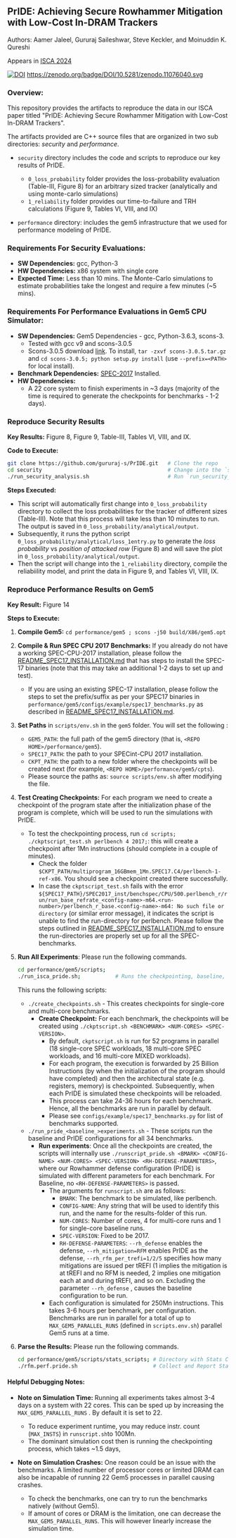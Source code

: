 ## PrIDE: Achieving Secure Rowhammer Mitigation with Low-Cost In-DRAM Trackers

Authors: Aamer Jaleel, Gururaj Saileshwar, Steve Keckler, and Moinuddin K. Qureshi

Appears in [ISCA 2024](https://iscaconf.org/isca2024/)

[![DOI](https://zenodo.org/badge/DOI/10.5281/zenodo.11076040.svg)](https://zenodo.org/doi/10.5281/zenodo.11076040)
https://zenodo.org/badge/DOI/10.5281/zenodo.11076040.svg
### Overview:

This repository provides the artifacts to reproduce the data in our ISCA paper titled "PrIDE: Achieving Secure Rowhammer Mitigation with Low-Cost In-DRAM Trackers".

The artifacts provided are C++ source files that are organized in two sub directories: *security* and *performance*. 

* `security` directory includes the code and scripts to reproduce our key results of PrIDE.
  *  `0_loss_probability` folder provides the loss-probability evaluation (Table-III, Figure 8) for an arbitrary sized tracker (analytically and using monte-carlo simulations) 
  * `1_reliability` folder provides our time-to-failure and TRH calculations (Figure 9, Tables VI, VIII, and IX)

* `performance` directory:  includes the gem5 infrastructure that we used for performance
  modeling of PrIDE. 

### Requirements For Security Evaluations:
   - **SW Dependencies:** gcc, Python-3
   - **HW Dependencies:** x86 system with single core
   - **Expected Time:** Less than 10 mins. The Monte-Carlo simulations to estimate probabilities take the longest and require a few minutes (~5 mins).

### Requirements For Performance Evaluations in Gem5 CPU Simulator:
   - **SW Dependencies:** Gem5 Dependencies - gcc, Python-3.6.3, scons-3.
     - Tested with gcc v9 and scons-3.0.5
     - Scons-3.0.5 download [link](https://sourceforge.net/projects/scons/files/scons/3.0.5/scons-3.0.5.tar.gz/download). To install, `tar -zxvf scons-3.0.5.tar.gz` and `cd scons-3.0.5; python setup.py install` (use `--prefix=<PATH>` for local install).
   - **Benchmark Dependencies:** [SPEC-2017](https://www.spec.org/cpu2017/) Installed.
   - **HW Dependencies:** 
     - A 22 core system to finish experiments in ~3 days (majority of the time is required to generate the checkpoints for benchmarks - 1-2 days).

### Reproduce Security Results

**Key Results:** Figure 8, Figure 9, Table-III, Tables VI, VIII, and IX.

**Code to Execute:**

```bash
git clone https://github.com/gururaj-s/PrIDE.git   # Clone the repo
cd security                                        # Change into the `security` directory
./run_security_analysis.sh                         # Run `run_security_analysis.sh`
```

**Steps Executed:**

* This script will automatically first change into `0_loss_probability` directory to collect the loss probabilities for the tracker of different sizes (Table-III). Note that this process will take less than 10 minutes to run. The output is saved  in `0_loss_probability/analytical/output`.
* Subsequently, it runs the python script `0_loss_probability/analytical/loss_1entry.py` to generate the *loss probability* vs *position of attacked row* (Figure 8) and will save the plot in `0_loss_probability/analytical/output`.
* Then the script will change into the `1_reliability` directory, compile the reliabiility model, and print the data in Figure 9, and Tables VI, VIII, IX.

### Reproduce Performance Results on Gem5

**Key Result:** Figure 14

**Steps to Execute:**

1. **Compile Gem5:** `cd performance/gem5 ; scons -j50 build/X86/gem5.opt`

2. **Compile & Run SPEC CPU 2017 Benchmarks:** If you already do not have a working SPEC-CPU-2017 installation, please follow the  [README_SPEC17_INSTALLATION.md](./performance/README_SPEC_INSTALLATION.md)  that has steps to install the SPEC-17 binaries (note that this may take an additional 1-2 days to set up and test).

    * If you are using an existing SPEC-17 installation, please follow the steps to set the prefix/suffix as per your SPEC17 binaries in `performance/gem5/configs/example/spec17_benchmarks.py` as described in [README_SPEC17_INSTALLATION.md](./performance/README_SPEC_INSTALLATION.md). 

3. **Set Paths** in `scripts/env.sh` in the `gem5` folder. You will set the following :

    - `GEM5_PATH`: the full path of the gem5 directory (that is, `<REPO HOME>/performance/gem5`).
    - `SPEC17_PATH`: the path to your SPECint-CPU 2017 installation. 
    - `CKPT_PATH`: the path to a new folder where the checkpoints will be created next (for example, `<REPO HOME>/performance/gem5/cpts`).
    - Please source the paths as: `source scripts/env.sh` after modifying the file.

4. **Test Creating Checkpoints:** For each program we need to create a checkpoint of the program state after the initialization phase of the program is complete, which will be used to run the simulations with PrIDE. 

    - To test the checkpointing process, run `cd scripts; ./ckptscript_test.sh perlbench 4 2017;`: this will create a checkpoint after 1Mn instructions (should complete in a couple of minutes).
      * Check the folder `$CKPT_PATH/multiprogram_16GBmem_1Mn.SPEC17.C4/perlbench-1-ref-x86`. You should see a checkpoint created there successfully.
      * In case the `ckptscript_test.sh` fails with the error `${SPEC17_PATH}/SPEC2017_inst/benchspec/CPU/500.perlbench_r/run/run_base_refrate_<config-name>-m64.<run-number>/perlbench_r_base.<config-name>-m64: No such file or directory` (or similar error message), it indicates the script is unable to find the run-directory for perlbench. Please follow the steps outlined in [README_SPEC17_INSTALLATION.md](./performance/README_SPEC_INSTALLATION.md) to ensure the run-directories are properly set up for all the SPEC-benchmarks.

5. **Run All Experiments**: Please run the following commands.

    ```bash
    cd performance/gem5/scripts;
    ./run_isca_pride.sh;           # Runs the checkpointing, baseline, and PrIDE runs
    ```

    This runs the following scripts:

    - `./create_checkpoints.sh`  - This creates checkpoints for single-core and multi-core benchmarks.
      * **Create Checkpoint:** For each benchmark, the checkpoints will be created using `./ckptscript.sh <BENCHMARK> <NUM-CORES> <SPEC-VERSION>`. 
        - By default, `ckptscript.sh` is run for 52 programs in parallel (18 single-core SPEC workloads, 18 multi-core SPEC workloads, and 16 multi-core MIXED workloads). 
        - For each program, the execution is forwarded by 25 Billion Instructions (by when the initialization of the program should have completed) and then the architectural state (e.g. registers, memory) is checkpointed. Subsequently, when each PrIDE is simulated these checkpoints will be reloaded.
        - This process can take 24-36 hours for each benchmark. Hence, all the benchmarks are run in parallel by default.
        - Please see `configs/example/spec17_benchmarks.py` for list of benchmarks supported.
    - `./run_pride_<baseline_>experiments.sh` - These scripts run the baseline and PrIDE configurations for all 34 benchmarks.
      * **Run experiments**: Once all the checkpoints are created, the scripts will internally use `./runscript_pride.sh <BMARK> <CONFIG-NAME> <NUM-CORES> <SPEC-VERSION> <RH-DEFENSE-PARAMETERS>`, where our Rowhammer defense configuration (PrIDE) is simulated with different parameters for each benchmark. For Baseline, no `<RH-DEFENSE-PARAMETERS>` is passed.
        - The arguments for `runscript.sh` are as follows:
          -  `BMARK`: The benchmark to be simulated, like perlbench.
          -  `CONFIG-NAME`: Any string that will be used to identify this run, and the name for the results-folder of this run.
          -  `NUM-CORES`: Number of cores, 4 for multi-core runs and 1 for single-core baseline runs.
          -  `SPEC-VERSION`: Fixed to be 2017.
          -  `RH-DEFENSE-PARAMETERS`: `--rh_defense` enables the defense, `--rh_mitigation=RFM` enables PrIDE as the defense,  `--rh_rfm_per_trefi=1/2/5` specifies how many mitigations are issued per tREFI (1 implies the mitigation is at tREFI and no RFM is needed, 2 implies one mitigation each at and during tREFI, and so on. Excluding the parameter `--rh_defense` , causes the baseline configuration to be run.
        - Each configuration is simulated for 250Mn instructions. This takes 3-6 hours per benchmark, per configuration. Benchmarks are run in parallel for a total of up to `MAX_GEM5_PARALLEL_RUNS` (defined in `scripts.env.sh`) parallel Gem5 runs at a time. 

6. **Parse the Results:** Please run the following commands.

    ```bash
    cd performance/gem5/scripts/stats_scripts; # Directory with Stats Collection Scripts
    ./rfm.perf.pride.sh                        # Collect and Report Stats for Figure 14 
    ```

#### Helpful Debugging Notes:

* **Note on Simulation Time:** Running all experiments takes almost 3-4 days on a system with 22 cores. This can be sped up by increasing the `MAX_GEM5_PARALLEL_RUNS` . By default it is set to 22.
  * To reduce experiment runtime, you may reduce instr. count (`MAX_INSTS`) in `runscript.sh`to 100Mn.
  * The dominant simulation cost then is running the checkpointing process, which takes ~1.5 days,

* **Note on Simulation Crashes:** One reason could be an issue with the benchmarks. A limited number of processor cores or limited DRAM can also be incapable of running 22 Gem5 processes in parallel causing crashes.
  * To check the benchmarks, one can try to run the benchmarks natively (without Gem5).
  * If amount of cores or DRAM is the limitation, one can decrease the `MAX_GEM5_PARALLEL_RUNS`. This will however linearly increase the simulation time.
